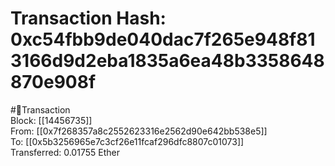 
Transaction Hash: 0xc54fbb9de040dac7f265e948f813166d9d2eba1835a6ea48b3358648870e908f
====================================================================================
  
#💸Transaction  
Block: [[14456735]]  
From: [[0x7f268357a8c2552623316e2562d90e642bb538e5]]  
To: [[0x5b3256965e7c3cf26e11fcaf296dfc8807c01073]]  
Transferred: 0.01755 Ether